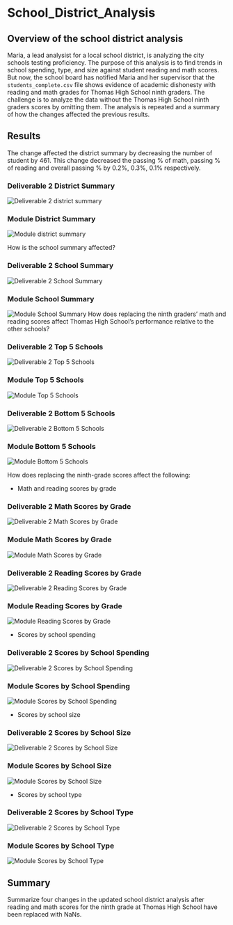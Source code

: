 # School_District_Analysis

## Overview of the school district analysis

Maria, a lead analysist for a local school district, is analyzing the city schools testing proficiency. The purpose of this analysis is to find trends in school spending, type, and size against student reading and math scores. But now, the school board has notified Maria and her supervisor that the ```students_complete.csv``` file shows evidence of academic dishonesty with reading and math grades for Thomas High School ninth graders. The challenge is to analyze the data without the Thomas High School ninth graders scores by omitting them. The analysis is repeated and a summary of how the changes affected the previous results.

## Results

The change affected the district summary by decreasing the number of student by 461. This change decreased the passing % of math, passing % of reading and overall passing % by 0.2%, 0.3%, 0.1% respectively.

### Deliverable 2 District Summary
![Deliverable 2 district summary](/Screenshots/screenshot%20of%20deliverable%202%20district%20summary.png)
### Module District Summary
![Module district summary](Screenshots/screenshot%20of%20module%20district%20summary.png)

How is the school summary affected?
### Deliverable 2 School Summary
![Deliverable 2 School Summary](/Screenshots/screenshot%20of%20deliverable%202%20school%20summary.png)
### Module School Summary
![Module School Summary](/Screenshots/screenshot%20of%20module%20school%20summary.png)
How does replacing the ninth graders’ math and reading scores affect Thomas High School’s performance relative to the other schools?
### Deliverable 2 Top 5 Schools
![Deliverable 2 Top 5 Schools](/Screenshots/screenshot%20of%20deliverable%202%20top%205%20schools.png)
### Module Top 5 Schools
![Module Top 5 Schools](/Screenshots/screenshot%20of%20module%20top%205%20schools.png)
### Deliverable 2 Bottom 5 Schools
![Deliverable 2 Bottom 5 Schools](/Screenshots/screenshot%20of%20deliverable%202%20bottom%205%20schools.png)
### Module Bottom 5 Schools
![Module Bottom 5 Schools](/Screenshots/screenshot%20of%20module%20bottom%205%20schools.png)

How does replacing the ninth-grade scores affect the following:
- Math and reading scores by grade
### Deliverable 2 Math Scores by Grade
![Deliverable 2 Math Scores by Grade](/Screenshots/screenshot%20of%20deliverable%202%20math%20scores%20by%20grade.png)
### Module Math Scores by Grade
![Module Math Scores by Grade](/Screenshots/screenshot%20of%20module%20math%20scores%20by%20grade.png)
### Deliverable 2 Reading Scores by Grade
![Deliverable 2 Reading Scores by Grade](/Screenshots/screenshot%20of%20deliverable%202%20reading%20scores%20by%20grade.png)
### Module Reading Scores by Grade
![Module Reading Scores by Grade](/Screenshots/screenshot%20of%20module%20reading%20scores%20by%20grade.png)
- Scores by school spending
### Deliverable 2 Scores by School Spending
![Deliverable 2 Scores by School Spending](/Screenshots/screenshot%20of%20deliverable%202%20spending%20summary.png)
### Module Scores by School Spending
![Module Scores by School Spending](/Screenshots/screenshot%20of%20module%20spending%20summary.png)
- Scores by school size
### Deliverable 2 Scores by School Size
![Deliverable 2 Scores by School Size](/Screenshots/screenshot%20of%20deliverable%202%20school%20size%20summary.png)
### Module Scores by School Size
![Module Scores by School Size](/Screenshots/screenshot%20of%20module%20school%20size%20summary.png)
- Scores by school type
### Deliverable 2 Scores by School Type
![Deliverable 2 Scores by School Type](/Screenshots/screenshot%20of%20deliverable%202%20school%20type%20summary.png)
### Module Scores by School Type
  ![Module Scores by School Type](/Screenshots/screenshot%20of%20module%20school%20type%20summary.png)


## Summary

Summarize four changes in the updated school district analysis after reading and math scores for the ninth grade at Thomas High School have been replaced with NaNs.
